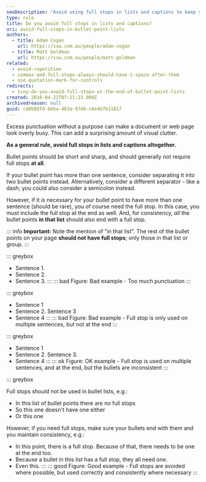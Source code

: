 ```yaml
---
seoDescription: "Avoid using full stops in lists and captions to keep your text clean and concise."
type: rule
title: Do you avoid full stops in lists and captions?
uri: avoid-full-stops-in-bullet-point-lists
authors:
  - title: Adam Cogan
    url: https://ssw.com.au/people/adam-cogan
  - title: Matt Goldman
    url: https://ssw.com.au/people/matt-goldman
related:
  - avoid-repetition
  - commas-and-full-stops-always-should-have-1-space-after-them
  - use-quotation-mark-for-controls
redirects:
  - tiny-do-you-avoid-full-stops-at-the-end-of-bullet-point-lists
created: 2016-04-21T07:21:23.000Z
archivedreason: null
guid: cd8b88fd-b6ba-463a-97d0-c6e4b7b11817
---
```


Excess punctuation without a purpose can make a document or web page look overly busy. This can add a surprising amount of visual clutter.

**As a general rule, avoid full stops in lists and captions altogether.**

<!--endintro-->

Bullet points should be short and sharp, and should generally not require full stops **at all**.

If your bullet point has more than one sentence, consider separating it into two bullet points instead. Alternatively, consider a different separator - like a dash; you could also consider a semicolon instead.

However, if it *is* necessary for your bullet point to have more than one sentence (should be rare), you of course need the full stop. In this case, you must include the full stop at the end as well. And, for consistency, *all* the bullet points **in that list** should also end with a full stop.

::: info
**Important:** Note the mention of "in that list". The rest of the bullet points on your page **should not have full stops**; only those in that list or group.
:::

::: greybox

* Sentence 1.
* Sentence 2.
* Sentence 3.
:::
::: bad
Figure: Bad example - Too much punctuation
:::

::: greybox

* Sentence 1
* Sentence 2. Sentence 3
* Sentence 4
:::
::: bad
Figure: Bad example - Full stop is only used on multiple sentences, but not at the end
:::

::: greybox

* Sentence 1
* Sentence 2. Sentence 3.
* Sentence 4
:::
::: ok
Figure: OK example - Full stop is used on multiple sentences, and at the end, but the bullets are inconsistent
:::

::: greybox

Full stops should not be used in bullet lists, e.g.:

* In this list of bullet points there are no full stops
* So this one doesn't have one either
* Or this one

However, if you need full stops, make sure your bullets end with them and you maintain consistency, e.g.:

* In this point, there is a full stop. Because of that, there needs to be one at the end too.
* Because a bullet in this list has a full stop, they all need one.
* Even this.
:::
::: good
Figure: Good example - Full stops are avoided where possible, but used correctly and consistently where necessary
:::
